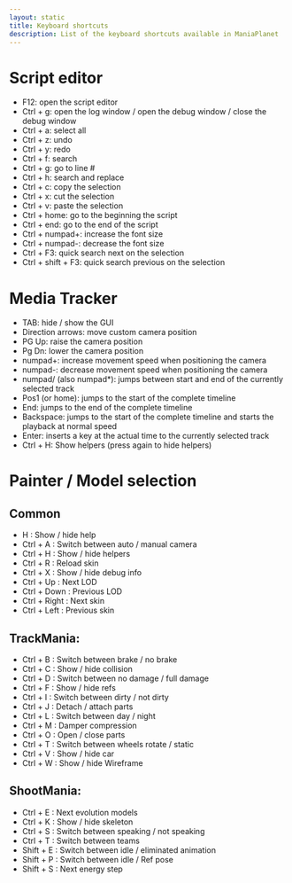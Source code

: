 ```yaml
---
layout: static
title: Keyboard shortcuts
description: List of the keyboard shortcuts available in ManiaPlanet
---
```


# Script editor

* F12: open the script editor
* Ctrl + g: open the log window / open the debug window / close the debug window 
* Ctrl + a: select all
* Ctrl + z: undo
* Ctrl + y: redo
* Ctrl + f: search
* Ctrl + g: go to line #
* Ctrl + h: search and replace
* Ctrl + c: copy the selection
* Ctrl + x: cut the selection
* Ctrl + v: paste the selection
* Ctrl + home: go to the beginning the script
* Ctrl + end: go to the end of the script
* Ctrl + numpad+: increase the font size
* Ctrl + numpad-: decrease the font size
* Ctrl + F3: quick search next on the selection
* Ctrl + shift + F3: quick search previous on the selection

# Media Tracker

* TAB: hide / show the GUI
* Direction arrows: move custom camera position
* PG Up: raise the camera position
* Pg Dn: lower the camera position
* numpad+: increase movement speed when positioning the camera
* numpad-: decrease movement speed when positioning the camera
* numpad/ (also numpad*): jumps between start and end of the currently selected track
* Pos1 (or home): jumps to the start of the complete timeline
* End: jumps to the end of the complete timeline
* Backspace: jumps to the start of the complete timeline and starts the playback at normal speed
* Enter: inserts a key at the actual time to the currently selected track
* Ctrl + H: Show helpers (press again to hide helpers)

# Painter / Model selection

## Common

* H : Show / hide help
* Ctrl + A : Switch between auto / manual camera
* Ctrl + H : Show / hide helpers
* Ctrl + R : Reload skin
* Ctrl + X : Show / hide debug info
* Ctrl + Up : Next LOD
* Ctrl + Down : Previous LOD
* Ctrl + Right : Next skin
* Ctrl + Left : Previous skin


## TrackMania:

* Ctrl + B : Switch between brake / no brake
* Ctrl + C : Show / hide collision
* Ctrl + D : Switch between no damage / full damage
* Ctrl + F : Show / hide refs
* Ctrl + I : Switch between dirty / not dirty
* Ctrl + J : Detach / attach parts
* Ctrl + L : Switch between day / night
* Ctrl + M : Damper compression
* Ctrl + O : Open / close parts
* Ctrl + T : Switch between wheels rotate / static
* Ctrl + V : Show / hide car
* Ctrl + W : Show / hide Wireframe


## ShootMania:

* Ctrl + E : Next evolution models
* Ctrl + K : Show / hide skeleton
* Ctrl + S : Switch between speaking / not speaking
* Ctrl + T : Switch between teams
* Shift + E : Switch between idle / eliminated animation
* Shift + P : Switch between idle / Ref pose
* Shift + S : Next energy step
